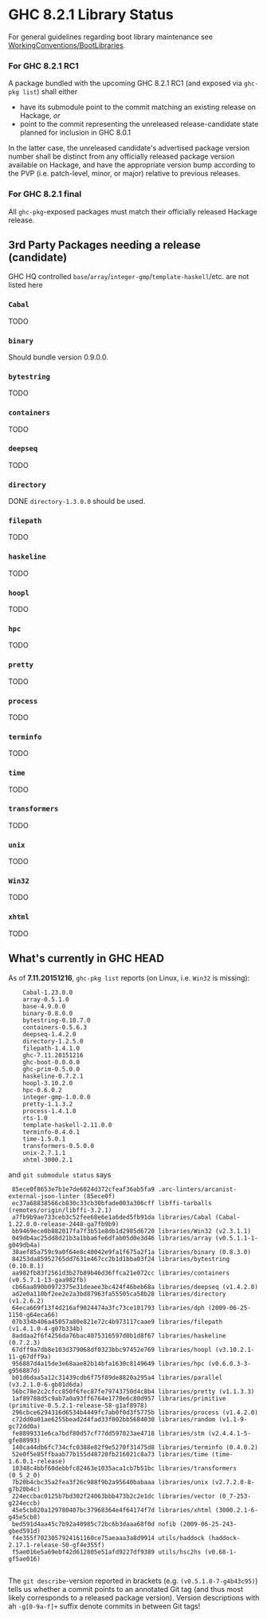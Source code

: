 # GHC 8.2.1 Library Status


For general guidelines regarding boot library maintenance see [WorkingConventions/BootLibraries](working-conventions/boot-libraries).

### For GHC 8.2.1 RC1


A package bundled with the upcoming GHC 8.2.1 RC1 (and exposed via `ghc-pkg list`) shall either

- have its submodule point to the commit matching an existing release on Hackage, *or*
- point to the commit representing the unreleased release-candidate state planned for inclusion in GHC 8.0.1


In the latter case, the unreleased candidate's advertised package version number shall be distinct from any officially released package version available on Hackage, and have the appropriate version bump according to the PVP (i.e. patch-level, minor, or major) relative to previous releases.

### For GHC 8.2.1 final


All `ghc-pkg`-exposed packages must match their officially released Hackage release.

## 3rd Party Packages needing a release (candidate)


GHC HQ controlled `base`/`array`/`integer-gmp`/`template-haskell`/etc. are not listed here

### `Cabal`

[](http://hackage.haskell.org/package/Cabal)

TODO

### `binary`

[](http://hackage.haskell.org/package/binary)



Should bundle version 0.9.0.0.


### `bytestring`



[](http://hackage.haskell.org/package/bytestring)



TODO


### `containers`



[](http://hackage.haskell.org/package/containers)



TODO


### `deepseq`



[](http://hackage.haskell.org/package/deepseq)



TODO


### `directory`



[](http://hackage.haskell.org/package/directory)



DONE `directory-1.3.0.0` should be used.


### `filepath`

[](http://hackage.haskell.org/package/filepath)

TODO

### `haskeline`

[](http://hackage.haskell.org/package/haskeline)

TODO

### `hoopl`

[](http://hackage.haskell.org/package/hoopl)

TODO

### `hpc`

[](http://hackage.haskell.org/package/hpc)

TODO

### `pretty`

[](http://hackage.haskell.org/package/pretty)

TODO

### `process`

[](http://hackage.haskell.org/package/process)

TODO

### `terminfo`

[](http://hackage.haskell.org/package/terminfo)

TODO

### `time`

[](http://hackage.haskell.org/package/time)

TODO

### `transformers`

[](http://hackage.haskell.org/package/transformers)

TODO

### `unix`

[](http://hackage.haskell.org/package/unix)

TODO

### `Win32`

[](http://hackage.haskell.org/package/Win32)

TODO

### `xhtml`

[](http://hackage.haskell.org/package/xhtml)

TODO

## What's currently in GHC HEAD


As of **7.11.20151216**, `ghc-pkg list` reports (on Linux, i.e. `Win32` is missing):

```wiki
    Cabal-1.23.0.0
    array-0.5.1.0
    base-4.9.0.0
    binary-0.8.0.0
    bytestring-0.10.7.0
    containers-0.5.6.3
    deepseq-1.4.2.0
    directory-1.2.5.0
    filepath-1.4.1.0
    ghc-7.11.20151216
    ghc-boot-0.0.0.0
    ghc-prim-0.5.0.0
    haskeline-0.7.2.1
    hoopl-3.10.2.0
    hpc-0.6.0.2
    integer-gmp-1.0.0.0
    pretty-1.1.3.2
    process-1.4.1.0
    rts-1.0
    template-haskell-2.11.0.0
    terminfo-0.4.0.1
    time-1.5.0.1
    transformers-0.5.0.0
    unix-2.7.1.1
    xhtml-3000.2.1
```


and `git submodule status` says

```wiki
 85ece0f8653e7b1e7de6024d372cfeaf36ab5fa9 .arc-linters/arcanist-external-json-linter (85ece0f)
 ec37a68838566cb830c33cb30bfade003a306cff libffi-tarballs (remotes/origin/libffi-3.2.1)
 a7fb9b9ae733ceb3c52fee68e6e1a6ded5fb91da libraries/Cabal (Cabal-1.22.0.0-release-2448-ga7fb9b9)
 bb9469ece0b882017fa7f3b51e8db1d2985d6720 libraries/Win32 (v2.3.1.1)
 049db4ac25dd8d21b3a1bba6fe6dfab05d0e3d46 libraries/array (v0.5.1.1-1-g049db4a)
 38aef85a759c9a0f64e8c40042e9fa1f675a2f1a libraries/binary (0.8.3.0)
 84253da85952765dd7631e467cc2b1d1bba03f24 libraries/bytestring (0.10.8.1)
 aa982fb83f2561d3b27b89b46d36ffca21e072cc libraries/containers (v0.5.7.1-13-gaa982fb)
 cb66aa890b0972375e31deaee3bc424f46beb68a libraries/deepseq (v1.4.2.0)
 ad2e0a110bf2ee2e2a3bd87963fa55505ca58b28 libraries/directory (v1.2.6.2)
 64eca669f13f4d216af9024474a3fc73ce101793 libraries/dph (2009-06-25-1150-g64eca66)
 07b334b406a45057a80e821e72c4b973117caae9 libraries/filepath (v1.4.1.0-4-g07b334b)
 8addaa2f6f4256da76bac4075316597d0b1d8f67 libraries/haskeline (0.7.2.3)
 67dff9a7db8e103d379068df0323bbc97452e769 libraries/hoopl (v3.10.2.1-11-g67dff9a)
 956887d4a15de3e68aae82b14bfa1630c8149649 libraries/hpc (v0.6.0.3-3-g956887d)
 b01d6daa5a12c31439cdb6f75f89de8820a295a4 libraries/parallel (v3.2.1.0-6-gb01d6da)
 56bc78e2c2cfcc850f6fec87fe79743750d4c8b4 libraries/pretty (v1.1.3.3)
 1af89788d5c9ab7a0a93ff6764e1770e6c80d957 libraries/primitive (primitive-0.5.2.1-release-58-g1af8978)
 296cbce6294316d6534b4449fc7ab0f0d3f5775b libraries/process (v1.4.2.0)
 c72dd0a01ae6255bead2d4fad33f002bb5684030 libraries/random (v1.1-9-gc72dd0a)
 fe8899331e6ca7bdf80d57cf77dd597023ae4718 libraries/stm (v2.4.4.1-5-gfe88993)
 140ca44db6fc734cfc0388e82f9e5270f31475d8 libraries/terminfo (0.4.0.2)
 52e0f5e85ffbaab77b155d48720fb216021c8a73 libraries/time (time-1.6.0.1-release)
 10348c4bbf60debbfc82463e1035aca1cb7b51bc libraries/transformers (0_5_2_0)
 7b20b4cbc35a2fea3f26c988f9b2a95640babaaa libraries/unix (v2.7.2.0-8-g7b20b4c)
 224eccbac0125b7bd302f24063bbb473b2c2e1dc libraries/vector (0_7-253-g224eccb)
 45e5cb820a129780407bc37968364e4f64174f7d libraries/xhtml (3000.2.1-6-g45e5cb8)
 bed591d4aa45c7b92a40985c72bc6b3daaa68f0d nofib (2009-06-25-243-gbed591d)
 f4e355f7023057924161160ce75aeaaa3a8d9914 utils/haddock (haddock-2.17.1-release-50-gf4e355f)
 f5ae016e5a69ebf42d612805e51afd9227df9389 utils/hsc2hs (v0.68-1-gf5ae016)


```


The `git describe`-version reported in brackets (e.g. `(v0.5.1.0-7-g4b43c95)`) tells us whether a commit points to an annotated Git tag (and thus most likely corresponds to a released package version). Version descriptions with ah `-g[0-9a-f]+` suffix denote commits in between Git tags!
